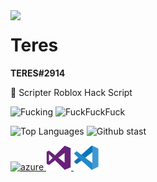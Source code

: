<img align='left' src='https://tr.rbxcdn.com/e70529488f2b32fd6cba3ec7e7c9e526/150/150/AvatarHeadshot/Png' width='20%'>

# Teres

**TERES#2914**

📁 Scripter Roblox Hack Script

![Fucking](https://komarev.com/ghpvc/?username=accountnop&color=ff54c6)
![FuckFuckFuck](https://img.shields.io/badge/Discord-TERES%232914-blue)

![Top Languages](https://github-readme-stats.vercel.app/api/top-langs/?username=accountnop&show_icons=true&theme=radical)
![Github stast](https://github-readme-stats.vercel.app/api?username=accountnop&count_private=true&show_icons=true&theme=radical)

<p align="left"> <a href="https://www.lua.org" target="_blank"> <img src="https://cdn.discordapp.com/attachments/876841802324402186/886364473508646912/1200px-Lua-Logo.svg.png" alt="azure" width="40" height="40"/> </a> 
<a href="https://code.visualstudio.com" target="_blank"> <img src="https://raw.githubusercontent.com/devicons/devicon/master/icons/visualstudio/visualstudio-plain.svg" alt="azure" width="40" height="40"/> </a> <a href="https://code.visualstudio.com" target="_blank"> <img src="https://raw.githubusercontent.com/devicons/devicon/master/icons/vscode/vscode-original.svg" alt="azure" width="40" height="40"/> </a> <a href="https://atom.io" 
 </p>
